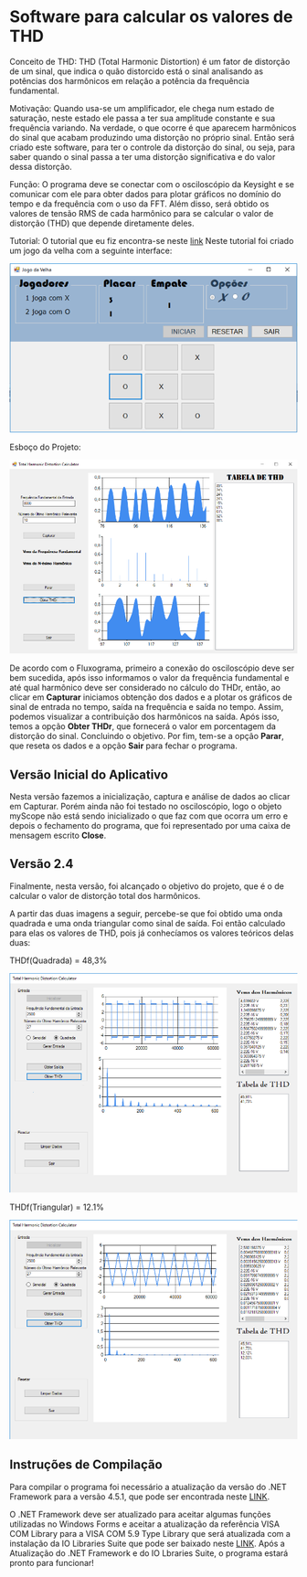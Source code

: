 # Software para calcular os valores de THD

Conceito de THD:
THD (Total Harmonic Distortion) é um fator de distorção de um sinal, que indica o quão distorcido está o sinal analisando as potências dos harmônicos em relação a potência da frequência fundamental.

Motivação:
Quando usa-se um amplificador, ele chega num estado de saturação, neste estado ele passa a ter sua amplitude constante e sua frequência variando. Na verdade, o que ocorre é que aparecem harmônicos do sinal que acabam produzindo uma distorção no próprio sinal. Então será criado este software, para ter o controle da distorção do sinal, ou seja, para saber quando o sinal passa a ter uma distorção significativa e do valor dessa distorção.

Função:
O programa deve se conectar com o osciloscópio da Keysight e se comunicar com ele para obter dados para plotar gráficos no domínio do tempo e da frequência com o uso da FFT. Além disso, será obtido os valores de tensão RMS de cada harmônico para se calcular o valor de distorção (THD) que depende diretamente deles.

Tutorial:
O tutorial que eu fiz encontra-se neste [link](https://www.youtube.com/watch?v=2pL2GOASWww&t=9s)
Neste tutorial foi criado um jogo da velha com a seguinte interface:

![](https://github.com/ProgramacaoEE2018/brasil_harmonicos/blob/master/Imagens/Interface_tutorial_JV.PNG)

Esboço do Projeto:

![](https://github.com/ProgramacaoEE2018/brasil_harmonicos/blob/master/Imagens/Esboco.PNG)

De acordo com o Fluxograma, primeiro a conexão do osciloscópio deve ser bem sucedida, após isso informamos o valor da frequência fundamental e até qual harmônico deve ser considerado no cálculo do THDr, então, ao clicar em **Capturar** iniciamos obtenção dos dados e a plotar os gráficos de sinal de entrada no tempo, saída na frequência e saída no tempo. Assim, podemos visualizar a contribuição dos harmônicos na saída.
Após isso, temos a opção **Obter THDr**, que fornecerá o valor em porcentagem da distorção do sinal. Concluindo o objetivo.
Por fim, tem-se a opção **Parar**, que reseta os dados e a opção **Sair** para fechar o programa.

## Versão Inicial do Aplicativo

Nesta versão fazemos a inicialização, captura e análise de dados ao clicar em Capturar. Porém ainda não foi testado no osciloscópio, logo o objeto myScope não está sendo inicializado o que faz com que ocorra um erro e depois o fechamento do programa, que foi representado por uma caixa de mensagem escrito **Close**.

## Versão 2.4

Finalmente, nesta versão, foi alcançado o objetivo do projeto, que é o de calcular o valor de distorção total dos harmônicos. 

A partir das duas imagens a seguir, percebe-se que foi obtido uma onda quadrada e uma onda triangular como sinal de saída. Foi então calculado para elas os valores de THD, pois já conhecíamos os valores teóricos delas duas: 

THDf(Quadrada) = 48,3%

![](https://github.com/ProgramacaoEE2018/brasil_harmonicos/blob/master/Imagens/ResultadoFinal5.1.PNG)

THDf(Triangular) = 12.1%

![](https://github.com/ProgramacaoEE2018/brasil_harmonicos/blob/master/Imagens/ResultadoFinal6.1.PNG)

## Instruções de Compilação

Para compilar o programa foi necessário a atualização da versão do .NET Framework para a versão 4.5.1, que pode ser encontrada neste [LINK](https://www.microsoft.com/pt-br/download/details.aspx?id=30653).

O .NET Framework deve ser atualizado para aceitar algumas funções utilizadas no Windows Forms e aceitar a atualização da referência VISA COM Library para a VISA COM 5.9 Type Library que será atualizada com a instalação da IO Libraries Suite que pode ser baixado neste [LINK](http://www.keysight.com/find/iolib).
Após a Atualização do .NET Framework e do IO Lbraries Suite, o programa estará pronto para funcionar!
